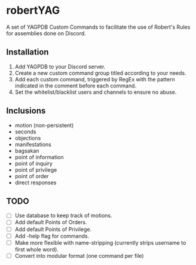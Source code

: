 # robertYAG
A set of YAGPDB Custom Commands to facilitate the use of Robert's Rules for assemblies done on Discord. 

## Installation
1. Add YAGPDB to your Discord server.
2. Create a new custom command group titled according to your needs.
3. Add each custom command, triggered by RegEx with the pattern indicated in the comment before each command.
4. Set the whitelist/blacklist users and channels to ensure no abuse.

## Inclusions
* motion (non-persistent)
* seconds
* objections
* manifestations
* bagsakan
* point of information
* point of inquiry
* point of privilege
* point of order
* direct responses

## TODO
- [ ] Use database to keep track of motions.
- [ ] Add default Points of Orders.
- [ ] Add default Points of Privilege.
- [ ] Add -help flag for commands.
- [ ] Make more flexible with name-stripping (currently strips username to first whole word).
- [ ] Convert into modular format (one command per file)
